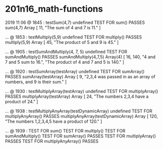 # 201n16_math-functions

2019 11 06 @ 1845 :
testSum(4,7)
undefined
TEST FOR sum() PASSES
sum(4,7)
Array [ 11, "The sum of 4 and 7 is 11." ]

 ... @ 1853 :
testMultiply(5,9)
undefined
TEST FOR multiply() PASSES
multiply(5,9)
Array [ 45, "The product of 5 and 9 is 45." ]

 ... @ 1905 :
testSumAndMultiply(4, 7, 5)
undefined
TEST FOR sumAndMultiply() PASSES
sumAndMultiply(4,7,5)
Array(4) [ 16, 140, "4 and 7 and 5 sum to 16.", "The product of 4 and 7 and 5 is 140." ]

... @ 1920 :
testSumArray(testArray)
undefined
TEST FOR sumArray() PASSES
sumArray(testArray)
Array [ 9, "2,3,4 was passed in as an array of numbers, and 9 is their sum." ]

... @ 1930 :
testMultiplyArray(testArray)
undefined
TEST FOR multiplyArray() PASSES
multiplyArray(testArray)
Array [ 24, "The numbers 2,3,4 have a product of 24." ]

... @ 1938 :
testMultiplyAnyArray(testDynamicArray)
undefined
TEST FOR multiplyAnyArray() PASSES
multiplyAnyArray(testDynamicArray)
Array [ 120, "The numbers 1,2,3,4,5 have a product of 120." ]

... @ 1939 :
 TEST FOR sum()
 TEST FOR multiply()
 TEST FOR sumAndMultiply()
 TEST FOR sumArray() PASSES
 TEST FOR multiplyArray() PASSES
 TEST FOR multiplyAnyArray() PASSES

